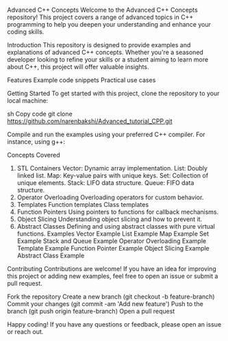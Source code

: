 Advanced C++ Concepts
Welcome to the Advanced C++ Concepts repository! This project covers a range of advanced topics in C++ programming to help you deepen your understanding and enhance your coding skills.

Introduction
This repository is designed to provide examples and explanations of advanced C++ concepts. Whether you're a seasoned developer looking to refine your skills or a student aiming to learn more about C++, this project will offer valuable insights.

Features
Example code snippets
Practical use cases

Getting Started
To get started with this project, clone the repository to your local machine:

sh
Copy code
git clone https://github.com/narenbakshi/Advanced_tutorial_CPP.git

Compile and run the examples using your preferred C++ compiler. For instance, using g++:

Concepts Covered
1. STL Containers
Vector: Dynamic array implementation.
List: Doubly linked list.
Map: Key-value pairs with unique keys.
Set: Collection of unique elements.
Stack: LIFO data structure.
Queue: FIFO data structure.
2. Operator Overloading
Overloading operators for custom behavior.
3. Templates
Function templates
Class templates
4. Function Pointers
Using pointers to functions for callback mechanisms.
5. Object Slicing
Understanding object slicing and how to prevent it.
6. Abstract Classes
Defining and using abstract classes with pure virtual functions.
Examples
Vector Example
List Example
Map Example
Set Example
Stack and Queue Example
Operator Overloading Example
Template Example
Function Pointer Example
Object Slicing Example
Abstract Class Example

Contributing
Contributions are welcome! If you have an idea for improving this project or adding new examples, feel free to open an issue or submit a pull request.

Fork the repository
Create a new branch (git checkout -b feature-branch)
Commit your changes (git commit -am 'Add new feature')
Push to the branch (git push origin feature-branch)
Open a pull request

Happy coding! If you have any questions or feedback, please open an issue or reach out.
